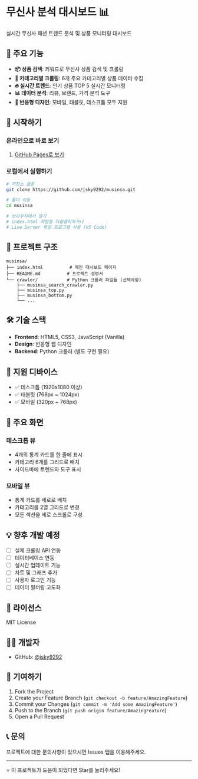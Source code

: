 # 무신사 분석 대시보드 📊

실시간 무신사 패션 트렌드 분석 및 상품 모니터링 대시보드

## 🌟 주요 기능

- **📦 상품 검색**: 키워드로 무신사 상품 검색 및 크롤링
- **📂 카테고리별 크롤링**: 6개 주요 카테고리별 상품 데이터 수집
- **🔥 실시간 트렌드**: 인기 상품 TOP 5 실시간 모니터링
- **📊 데이터 분석**: 리뷰, 브랜드, 가격 분석 도구
- **📱 반응형 디자인**: 모바일, 태블릿, 데스크톱 모두 지원

## 🚀 시작하기

### 온라인으로 바로 보기
1. [GitHub Pages로 보기](https://jsky9292.github.io/musinsa/)

### 로컬에서 실행하기
```bash
# 저장소 클론
git clone https://github.com/jsky9292/musinsa.git

# 폴더 이동
cd musinsa

# 브라우저에서 열기
# index.html 파일을 더블클릭하거나
# Live Server 확장 프로그램 사용 (VS Code)
```

## 📂 프로젝트 구조

```
musinsa/
├── index.html          # 메인 대시보드 페이지
├── README.md          # 프로젝트 설명서
└── crawler/           # Python 크롤러 파일들 (선택사항)
    ├── musinsa_search_crawler.py
    ├── musinsa_top.py
    ├── musinsa_bottom.py
    └── ...
```

## 🛠️ 기술 스택

- **Frontend**: HTML5, CSS3, JavaScript (Vanilla)
- **Design**: 반응형 웹 디자인
- **Backend**: Python 크롤러 (별도 구현 필요)

## 📱 지원 디바이스

- ✅ 데스크톱 (1920x1080 이상)
- ✅ 태블릿 (768px ~ 1024px)
- ✅ 모바일 (320px ~ 768px)

## 🎯 주요 화면

### 데스크톱 뷰
- 4개의 통계 카드를 한 줄에 표시
- 카테고리 6개를 그리드로 배치
- 사이드바에 트렌드와 도구 표시

### 모바일 뷰
- 통계 카드를 세로로 배치
- 카테고리를 2열 그리드로 변경
- 모든 섹션을 세로 스크롤로 구성

## 💡 향후 개발 예정

- [ ] 실제 크롤링 API 연동
- [ ] 데이터베이스 연동
- [ ] 실시간 업데이트 기능
- [ ] 차트 및 그래프 추가
- [ ] 사용자 로그인 기능
- [ ] 데이터 필터링 고도화

## 📄 라이선스

MIT License

## 👨‍💻 개발자

- GitHub: [@jsky9292](https://github.com/jsky9292)

## 🤝 기여하기

1. Fork the Project
2. Create your Feature Branch (`git checkout -b feature/AmazingFeature`)
3. Commit your Changes (`git commit -m 'Add some AmazingFeature'`)
4. Push to the Branch (`git push origin feature/AmazingFeature`)
5. Open a Pull Request

## 📞 문의

프로젝트에 대한 문의사항이 있으시면 Issues 탭을 이용해주세요.

---

⭐ 이 프로젝트가 도움이 되었다면 Star를 눌러주세요!